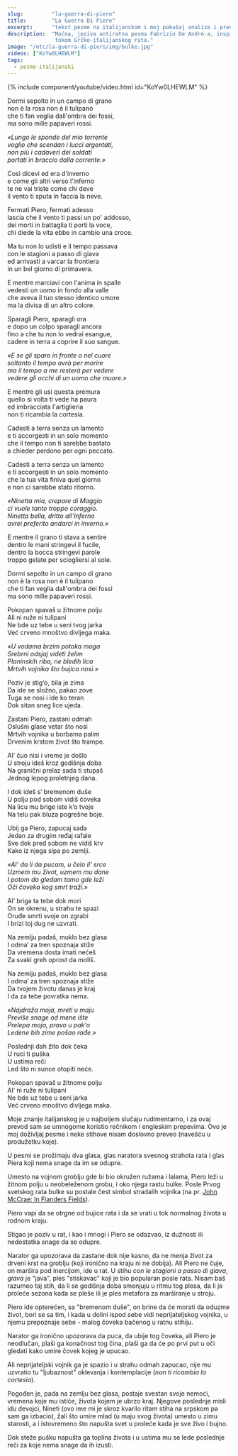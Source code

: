 ```yaml
---
slug:         "la-guerra-di-piero"
title:        "La Guerra Di Piero"
excerpt:      "tekst pesme na italijanskom i moj pokušaj analize i prevoda"
description:  "Moćna, jeziva antiratna pesma Fabrizio De André-a, inspirisana pričama njegovog ujaka o doživljajima u planinama Albanije 
               tokom Grčko-italijanskog rata."
image: "/etc/la-guerra-di-piero/img/bulke.jpg"
videos: ["KoYw0LHEWLM"]
tags:
  - pesme-italijanski
---
```


{% include component/youtube/video.html id="KoYw0LHEWLM" %}

<div class="row">
<div class="col-sm-6">
<p>Dormi sepolto in un campo di grano<br>
non è la rosa non è il tulipano<br>
che ti fan veglia dall'ombra dei fossi,<br>
ma sono mille papaveri rossi.</p>

<p><i>«Lungo le sponde del mio torrente<br>
voglio che scendan i lucci argentati,<br>
non più i cadaveri dei soldati<br>
portati in braccio dalla corrente.»</i></p>

<p>Così dicevi ed era d'inverno<br>
e come gli altri verso l'inferno<br>
te ne vai triste come chi deve<br>
il vento ti sputa in faccia la neve.</p>

<p>Fermati Piero, fermati adesso<br>
lascia che il vento ti passi un po' addosso,<br>
dei morti in battaglia ti porti la voce,<br>
chi diede la vita ebbe in cambio una croce.</p>

<p>Ma tu non lo udisti e il tempo passava<br>
con le stagioni a passo di giava<br>
ed arrivasti a varcar la frontiera<br>
in un bel giorno di primavera.</p>

<p>E mentre marciavi con l'anima in spalle<br>
vedesti un uomo in fondo alla valle <br>
che aveva il tuo stesso identico umore<br>
ma la divisa di un altro colore.</p>

<p>Sparagli Piero, sparagli ora<br>
e dopo un colpo sparagli ancora<br>
fino a che tu non lo vedrai esangue,<br>
cadere in terra a coprire il suo sangue.</p>

<p><i>«E se gli sparo in fronte o nel cuore<br>
soltanto il tempo avrà per morire<br>
ma il tempo a me resterà per vedere <br>
vedere gli occhi di un uomo che muore.»</i></p>

<p>E mentre gli usi questa premura<br>
quello si volta ti vede ha paura <br>
ed imbracciata l'artiglieria<br>
non ti ricambia la cortesia.</p>

<p>Cadesti a terra senza un lamento<br>
e ti accorgesti in un solo momento<br>
che il tempo non ti sarebbe bastato<br>
a chieder perdono per ogni peccato.</p>

<p>Cadesti a terra senza un lamento<br>
e ti accorgesti in un solo momento<br>
che la tua vita finiva quel giorno<br>
e non ci sarebbe stato ritorno.</p>

<p><i>«Ninetta mia, crepare di Maggio<br>
ci vuole tanto troppo coraggio.<br>
Ninetta bella, dritto all'inferno<br>
avrei preferito andarci in inverno.»</i></p>

<p>E mentre il grano ti stava a sentire<br>
dentro le mani stringevi il fucile,<br>
dentro la bocca stringevi parole <br>
troppo gelate per sciogliersi al sole.</p>

<p>Dormi sepolto in un campo di grano<br>
non è la rosa non è il tulipano <br>
che ti fan veglia dall'ombra dei fossi<br>
ma sono mille papaveri rossi.</p>
</div>

<div class="col-sm-6">
<p>Pokopan spavaš u žitnome polju<br>
Ali ni ruže ni tulipani<br>
Ne bde uz tebe u seni tvog jarka<br>
Već crveno mnoštvo divljega maka.</p>

<p><i>«U vodama brzim potoka moga<br>
Srebrni odsjaj videti želim<br>
Planinskih riba, ne bledih lica<br>
Mrtvih vojnika što bujica nosi.»</i></p>

<p>Poziv je stig‘o, bila je zima<br>
Da ide se složno, pakao zove<br>
Tuga se nosi i ide ko teran<br>
Dok sitan sneg lice ujeda.</p>

<p>Zastani Piero, zastani odmah<br>
Oslušni glase vetar što nosi<br>
Mrtvih vojnika u borbama palim<br>
Drvenim krstom život što trampe.</p>

<p>Al’ čuo nisi i vreme je došlo<br>
U stroju ideš kroz godišnja doba<br>
Na granični prelaz sada ti stupaš<br>
Jednog lepog proletnjeg dana.</p>

<p>I dok ideš s‘ bremenom duše<br>
U polju pod sobom vidiš čoveka<br>
Na licu mu brige iste k‘o tvoje<br>
Na telu pak bluza pogrešne boje.</p>

<p>Ubij ga Piero, zapucaj sada<br>
Jedan za drugim ređaj rafale <br>
Sve dok pred sobom ne vidiš krv<br>
Kako iz njega sipa po zemlji.</p>

<p><i>«Al‘ da li da pucam, u čelo il‘ srce<br>
Uzmem mu život, uzmem mu dane<br>
I potom da gledam tamo gde leži<br>
Oči čoveka kog smrt traži.»</i></p>

<p>Al‘ briga ta tebe dok mori<br>
On se okrenu, u strahu te spazi<br>
Oruđe smrti svoje on zgrabi<br>
I brizi toj dug ne uzvrati.</p>

<p>Na zemlju padaš, muklo bez glasa<br>
I odma‘ za tren spoznaja stiže<br>
Da vremena dosta imati nećeš<br>
Za svaki greh oprost da moliš.</p>

<p>Na zemlju padaš, muklo bez glasa<br>
I odma‘ za tren spoznaja stiže<br>
Da tvojem životu danas je kraj<br>
I da za tebe povratka nema.</p>

<p><i>«Najdraža moja, mreti u maju<br>
Previše snage od mene ište<br>
Prelepa moja, pravo u pak‘o<br>
Ledene bih zime pošao rađe.»</i></p>

<p>Poslednji dah žito dok čeka<br>
U ruci ti puška<br>
U ustima reči<br>
Led što ni sunce otopiti neće.</p>

<p>Pokopan spavaš u žitnome polju<br>
Al‘ ni ruže ni tulipani<br>
Ne bde uz tebe u seni jarka<br>
Već crveno mnoštvo divljega maka.</p>
</div>
</div>

<p class="muted">Moje znanje italijanskog je u najboljem slučaju rudimentarno, i za ovaj prevod sam se umnogome koristio
rečnikom i engleskim prepevima. Ovo je moj doživljaj pesme i neke stihove nisam doslovno preveo (navešću u produžetku koje).</p>

U pesmi se prožimaju dva glasa, glas naratora svesnog strahota rata i glas Piera koji nema snage da im se odupre.

Umesto na vojnom groblju gde bi bio okružen ružama i lalama, Piero leži u žitnom polju u neobeleženom grobu, i oko njega rastu 
bulke. Posle Prvog svetskog rata bulke su postale čest simbol stradalih vojnika (na pr. <a href="https://en.wikipedia.org/wiki/In_Flanders_Fields" class="external">
John McCrae: In Flanders Fields</a>).  

Piero vapi da se otrgne od bujice rata i da se vrati u tok normalnog života u rodnom kraju.

Stigao je poziv u rat, i kao i mnogi i Piero se odazvao, iz dužnosti ili nedostatka snage da se odupre.

Narator ga upozorava da zastane dok nije kasno, da ne menja život za drveni krst na groblju (koji ironično na 
kraju ni ne dobija). Ali Piero ne čuje, on maršira pod inercijom, ide u rat. U stihu *con le stagioni a passo di giava*, 
*giava* je "java", ples "stiskavac" koji je bio popularan posle rata. Nisam baš razumeo taj stih, da li se godišnja doba
smenjuju u ritmu tog plesa, da li je proleće sezona kada se pleše ili je ples metafora za marširanje u stroju.

Piero ide opterećen, sa "bremenom duše", on brine da će morati da oduzme život, bori se sa tim, i kada u dolini ispod sebe vidi
neprijateljskog vojnika, u njemu prepoznaje sebe - malog čoveka bačenog u ratnu stihiju.

Narator ga ironično upozorava da puca, da ubije tog čoveka, ali Piero je neodlučan, plaši ga konačnost tog čina, plaši ga
da će po prvi put u oči gledati kako umire čovek kojeg je upucao.

Ali neprijateljski vojnik ga je spazio i u strahu odmah zapucao, nije mu uzvratio tu "ljubaznost" oklevanja i kontemplacije 
(*non ti ricambia la cortesia*).  

Pogođen je, pada na zemlju bez glasa, postaje svestan svoje nemoći, vremena koje mu ističe, života kojem je ubrzo kraj.
Njegove poslednje misli idu devojci, Nineti (ovo ime mi je skroz kvarilo ritam stiha na srpskom pa sam ga izbacio), žali
što umire mlad (u maju svog života) umesto u zimu starosti, a i istovremeno što napušta svet u proleće kada je sve živo i
bujno.

Dok steže pušku napušta ga toplina života i u ustima mu se lede poslednje reči za koje nema snage da ih izusti.